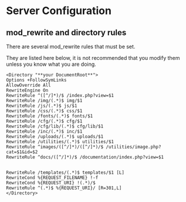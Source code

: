# Server Configuration

## mod_rewrite and directory rules

There are several mod_rewrite rules that must be set. 

They are listed here below, it is not recommended that you modify them unless you know what you are doing.

```http
<Directory "**your DocumentRoot**">
Options +FollowSymLinks
AllowOverride All
RewriteEngine On
RewriteRule ^([^/]*)/$ /index.php?view=$1
RewriteRule /img/(.*)$ img/$1
RewriteRule /js/(.*)$ js/$1
RewriteRule /css/(.*)$ css/$1
RewriteRule /fonts/(.*)$ fonts/$1
RewriteRule /cfg/(.*)$ cfg/$1
RewriteRule /cfg/lib/(.*)$ cfg/lib/$1
RewriteRule /inc/(.*)$ inc/$1
RewriteRule /uploads/(.*)$ uploads/$1
RewriteRule /utilities/(.*)$ utilities/$1
RewriteRule ^images/([^/]*)/([^/]*)/$ /utilities/image.php?cat=$1&id=$2
RewriteRule ^docs/([^/]*)/$ /documentation/index.php?view=$1


RewriteRule /templates/(.*)$ templates/$1 [L]
RewriteCond %{REQUEST_FILENAME} !-f
RewriteCond %{REQUEST_URI} !(.*)/$
RewriteRule ^(.*)$ %{REQUEST_URI}/ [R=301,L]
</Directory>
```
